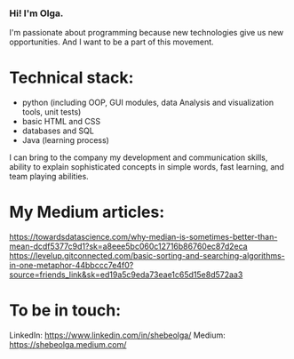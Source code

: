 ### Hi! I'm Olga.

I'm passionate about programming because new technologies give us new opportunities. And I want to be a part of this movement.

# Technical stack:
- python (including OOP, GUI modules, data Analysis and visualization tools, unit tests)
- basic HTML and CSS
- databases and SQL
- Java (learning process)

I can bring to the company my development and communication skills, ability to explain sophisticated concepts in simple words, fast learning, and team playing abilities.

# My Medium articles:
https://towardsdatascience.com/why-median-is-sometimes-better-than-mean-dcdf5377c9d1?sk=a8eee5bc060c12716b86760ec87d2eca
https://levelup.gitconnected.com/basic-sorting-and-searching-algorithms-in-one-metaphor-44bbccc7e4f0?source=friends_link&sk=ed19a5c9eda73eae1c65d15e8d572aa3

# To be in touch:
LinkedIn: https://www.linkedin.com/in/shebeolga/
Medium: https://shebeolga.medium.com/

<!--
**shebeolga/shebeolga** is a ✨ _special_ ✨ repository because its `README.md` (this file) appears on your GitHub profile.

Here are some ideas to get you started:

- 🔭 I’m currently working on ...
- 🌱 I’m currently learning ...
- 👯 I’m looking to collaborate on ...
- 🤔 I’m looking for help with ...
- 💬 Ask me about ...
- 📫 How to reach me: ...
- 😄 Pronouns: ...
- ⚡ Fun fact: ...
-->
